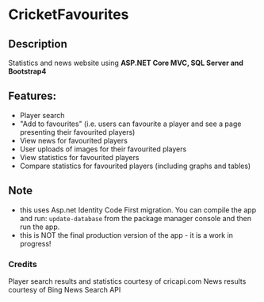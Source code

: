 # CricketFavourites
## Description 
Statistics and news website using **ASP.NET Core MVC, SQL Server and Bootstrap4**

## Features:
- Player search
- "Add to favourites" (i.e. users can favourite a player and see a page presenting their favourited players)
- View news for favourited players
- User uploads of images for their favourited players
- View statistics for favourited players
- Compare statistics for favourited players (including graphs and tables)

## Note 
- this uses Asp.net Identity Code First migration. You can compile the app and run: `update-database` from the package manager console and then run the app.
- this is NOT the final production version of the app - it is a work in progress!

### Credits
Player search results and statistics courtesy of cricapi.com
News results courtesy of Bing News Search API

